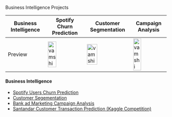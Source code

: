 Business Intelligence Projects

| Business Intelligence |Spotify Churn Prediction| Customer Segmentation| Campaign Analysis |
|------------ | -------------| -------------| -------------|
|Preview|  <img src="./img/sample.gif" alt="vamshi" width="50%"> |   <img src="./img/sample.gif" alt="vamshi" width="50%">|   <img src="./img/sample.gif" alt="vamshi" width="50%"> |

#### Business Intelligence
* [Spotify Users Churn Prediction](https://github.com/vamshigunji183/Data-Science-portfolio/tree/master/Business%20Intelligence/Spotify-User-Churn-Prediction)
* [Customer Segementation](https://github.com/vamshigunji183/Data-Science-portfolio/tree/master/Business%20Intelligence/Identification-Customer-Segment)
* [Bank ad Marketing Campaign Analysis](https://github.com/vamshigunji183/Data-Science-portfolio/tree/master/Business%20Intelligence/Bank-Marketing-Campaign-Analysis)
* [Santandar Customer Transaction Prediction (Kaggle Competition)]()
